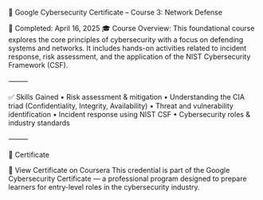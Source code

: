 📌 Google Cybersecurity Certificate – Course 3: Network Defense

📅 Completed: April 16, 2025
🎓 Course Overview:
This foundational course explores the core principles of cybersecurity with a focus on defending systems and networks. It includes hands-on activities related to incident response, risk assessment, and the application of the NIST Cybersecurity Framework (CSF).

⸻

✅ Skills Gained
	•	Risk assessment & mitigation
	•	Understanding the CIA triad (Confidentiality, Integrity, Availability)
	•	Threat and vulnerability identification
	•	Incident response using NIST CSF
	•	Cybersecurity roles & industry standards

⸻

📄 Certificate

🔗 View Certificate on Coursera
This credential is part of the Google Cybersecurity Certificate — a professional program designed to prepare learners for entry-level roles in the cybersecurity industry.
